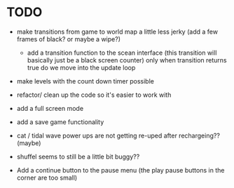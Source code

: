 # TODO
  - make transitions from game to world map a little less jerky (add a few frames of black? or maybe a wipe?)
      * add a transition function to the scean interface (this transition will basically just be a black screen counter)
        only when transition returns true do we move into the update loop

  - make levels with the count down timer possible
  - refactor/ clean up the code so it's easier to work with
  - add a full screen mode
  - add a save game functionality

  - cat / tidal wave power ups are not getting re-uped after rechargeing?? (maybe)
  - shuffel seems to still be a little bit buggy??
  - Add a continue button to the pause menu (the play pause buttons in the corner are too small)